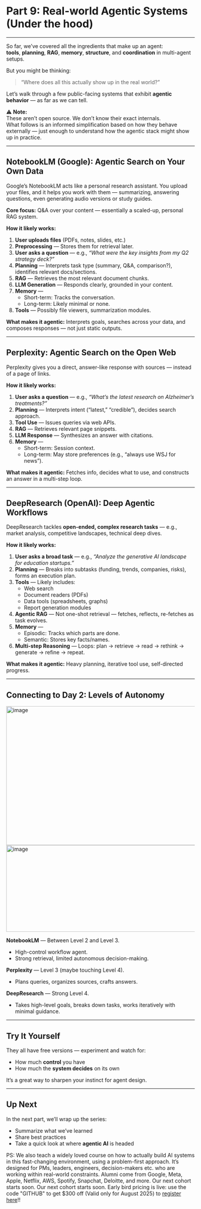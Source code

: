 # Part 9: Real-world Agentic Systems (Under the hood)



---

So far, we’ve covered all the ingredients that make up an agent:  
**tools**, **planning**, **RAG**, **memory**, **structure**, and **coordination** in multi-agent setups.

But you might be thinking:  
> “Where does all this actually show up in the real world?”

Let’s walk through a few public-facing systems that exhibit **agentic behavior** — as far as we can tell.

⚠️ **Note:**  
These aren’t open source. We don’t know their exact internals.  
What follows is an informed simplification based on how they behave externally — just enough to understand how the agentic stack might show up in practice.

---

## **NotebookLM (Google): Agentic Search on Your Own Data**

Google’s NotebookLM acts like a personal research assistant. You upload your files, and it helps you work with them — summarizing, answering questions, even generating audio versions or study guides.

**Core focus:** Q&A over your content — essentially a scaled-up, personal RAG system.

**How it likely works:**
1. **User uploads files** (PDFs, notes, slides, etc.)  
2. **Preprocessing** — Stores them for retrieval later.  
3. **User asks a question** — e.g., _“What were the key insights from my Q2 strategy deck?”_  
4. **Planning** — Interprets task type (summary, Q&A, comparison?), identifies relevant docs/sections.  
5. **RAG** — Retrieves the most relevant document chunks.  
6. **LLM Generation** — Responds clearly, grounded in your content.  
7. **Memory** —  
   - Short-term: Tracks the conversation.  
   - Long-term: Likely minimal or none.  
8. **Tools** — Possibly file viewers, summarization modules.

**What makes it agentic:** Interprets goals, searches across your data, and composes responses — not just static outputs.

---

## **Perplexity: Agentic Search on the Open Web**

Perplexity gives you a direct, answer-like response with sources — instead of a page of links.

**How it likely works:**
1. **User asks a question** — e.g., _“What’s the latest research on Alzheimer’s treatments?”_  
2. **Planning** — Interprets intent (“latest,” “credible”), decides search approach.  
3. **Tool Use** — Issues queries via web APIs.  
4. **RAG** — Retrieves relevant page snippets.  
5. **LLM Response** — Synthesizes an answer with citations.  
6. **Memory** —  
   - Short-term: Session context.  
   - Long-term: May store preferences (e.g., “always use WSJ for news”).

**What makes it agentic:** Fetches info, decides what to use, and constructs an answer in a multi-step loop.

---

## **DeepResearch (OpenAI): Deep Agentic Workflows**

DeepResearch tackles **open-ended, complex research tasks** — e.g., market analysis, competitive landscapes, technical deep dives.

**How it likely works:**
1. **User asks a broad task** — e.g., _“Analyze the generative AI landscape for education startups.”_  
2. **Planning** — Breaks into subtasks (funding, trends, companies, risks), forms an execution plan.  
3. **Tools** — Likely includes:  
   - Web search  
   - Document readers (PDFs)  
   - Data tools (spreadsheets, graphs)  
   - Report generation modules  
4. **Agentic RAG** — Not one-shot retrieval — fetches, reflects, re-fetches as task evolves.  
5. **Memory** —  
   - Episodic: Tracks which parts are done.  
   - Semantic: Stores key facts/names.  
6. **Multi-step Reasoning** — Loops: plan → retrieve → read → rethink → generate → refine → repeat.

**What makes it agentic:** Heavy planning, iterative tool use, self-directed progress.

---

## **Connecting to Day 2: Levels of Autonomy**
<img width="694" height="370" alt="image" src="https://github.com/user-attachments/assets/48812496-309d-42cd-9c86-8ef3cb345ec2" />
<img width="969" height="231" alt="image" src="https://github.com/user-attachments/assets/12489209-a75b-4a31-853e-33dda02e1aaa" />



**NotebookLM** — Between Level 2 and Level 3.  
- High-control workflow agent.  
- Strong retrieval, limited autonomous decision-making.  

**Perplexity** — Level 3 (maybe touching Level 4).  
- Plans queries, organizes sources, crafts answers.  

**DeepResearch** — Strong Level 4.  
- Takes high-level goals, breaks down tasks, works iteratively with minimal guidance.

---

## Try It Yourself

They all have free versions — experiment and watch for:  
- How much **control** you have  
- How much the **system decides** on its own  

It’s a great way to sharpen your instinct for agent design.

---

## Up Next

In the next part, we’ll wrap up the series:  
- Summarize what we’ve learned  
- Share best practices  
- Take a quick look at where **agentic AI** is headed

PS: We also teach a widely loved course on how to actually build AI systems in this fast-changing environment, using a problem-first approach. It’s designed for PMs, leaders, engineers, decision-makers etc. who are working within real-world constraints. Alumni come from Google, Meta, Apple, Netflix, AWS, Spotify, Snapchat, Deloitte, and more. Our next cohort starts soon. Our next cohort starts soon. Early bird pricing is live: use the code "GITHUB" to get $300 off (Valid only for August 2025) to [register here](https://maven.com/aishwarya-kiriti/genai-system-design)!!

